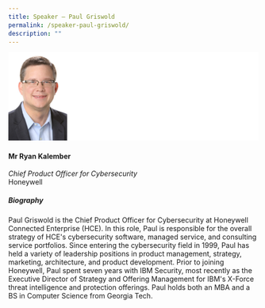 ```yaml
---
title: Speaker – Paul Griswold
permalink: /speaker-paul-griswold/
description: ""
---
```

![](/images/Speakers/Paul%20Griswold.jpg)

#### **Mr Ryan Kalember**

*Chief Product Officer for Cybersecurity*  
Honeywell

##### **Biography**
Paul Griswold is the Chief Product Officer for Cybersecurity at Honeywell Connected Enterprise (HCE).  In this role, Paul is responsible for the overall strategy of HCE's cybersecurity software, managed service, and consulting service portfolios.  Since entering the cybersecurity field in 1999, Paul has held a variety of leadership positions in product management, strategy, marketing, architecture, and product development.  Prior to joining Honeywell, Paul spent seven years with IBM Security, most recently as the Executive Director of Strategy and Offering Management for IBM's X-Force threat intelligence and protection offerings. Paul holds both an MBA and a BS in Computer Science from Georgia Tech.